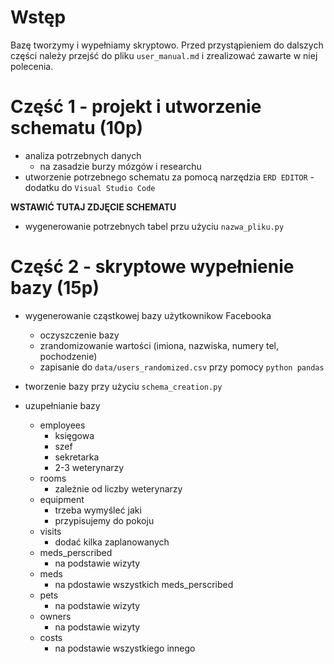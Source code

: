 # Wstęp
Bazę tworzymy i wypełniamy skryptowo. 
Przed przystąpieniem do dalszych części należy przejść do pliku `user_manual.md` i zrealizować zawarte w niej polecenia.

# Część 1 - projekt i utworzenie schematu (10p)
* analiza potrzebnych danych
	* na zasadzie burzy mózgów i researchu	
* utworzenie potrzebnego schematu za pomocą narzędzia `ERD EDITOR` - dodatku do `Visual Studio Code`

**WSTAWIĆ TUTAJ ZDJĘCIE SCHEMATU**

* wygenerowanie potrzebnych tabel przu użyciu `nazwa_pliku.py`

# Część 2 - skryptowe wypełnienie bazy (15p)

* wygenerowanie cząstkowej bazy użytkownikow Facebooka
	* oczyszczenie bazy
	* zrandomizowanie wartości (imiona, nazwiska, numery tel, pochodzenie)
	* zapisanie do `data/users_randomized.csv` przy pomocy `python pandas`
	
* tworzenie bazy przy użyciu `schema_creation.py`


* uzupełnianie bazy
	* employees
	  * księgowa
	  * szef
	  * sekretarka
	  * 2-3 weterynarzy
	* rooms
	  * zależnie od liczby weterynarzy
    * equipment
	  * trzeba wymyśleć jaki
	  * przypisujemy do pokoju
  	* visits
		* dodać kilka zaplanowanych
	* meds_perscribed
	  * na podstawie wizyty
	* meds
	  * na pdostawie wszystkich meds_perscribed
	* pets
	  * na podstawie wizyty
	* owners
	  * na podstawie wizyty
	* costs
	  * na podstawie wszystkiego innego
